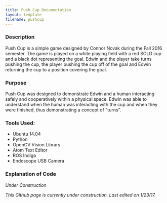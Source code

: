 ```yaml
---
title: Push Cup Documentation
layout: template
filename: pushcup
---
```


### Description

<p>Push Cup is a simple game designed by Connor Novak during the Fall 2016
semester. The game is played on a white playing field with a red SOLO cup and a
black dot representing the goal. Edwin and the player take turns pushing the
cup, the player pushing the cup off of the goal and Edwin returning the cup to a
position covering the goal.</p>

### Purpose

<p>Push Cup was designed to demonstrate Edwin and a human interacting
safely and cooperatively within a physical space. Edwin was able to understand
when the human was interacting with the cup and when they were finished, thus
demonstrating a concept of "turns".</p>

### Tools Used:
- Ubuntu 14.04
- Python
- OpenCV Vision Library
- Atom Text Editor
- ROS Indigo
- Endoscope USB Camera

### Explanation of Code
*Under Construction*

*This Github page is currently under construction. Last edited on 1/23/17.*
